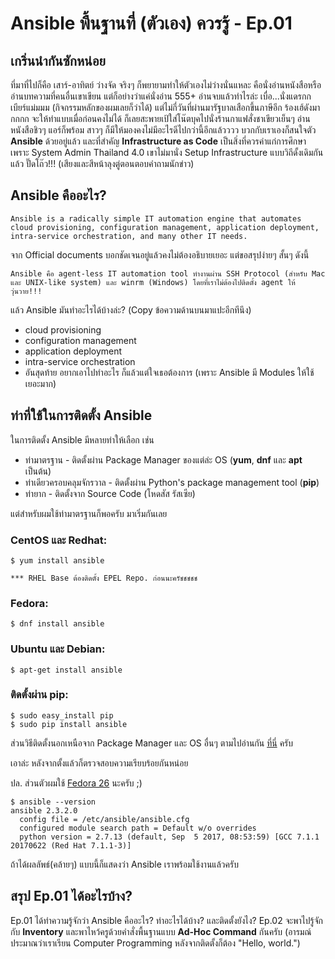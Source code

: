 # Ansible พื้นฐานที่ (ตัวเอง) ควรรู้ - Ep.01  

## เกริ่นนำกันซักหน่อย  
ที่มาที่ไปก็คือ เสาร์-อาทิตย์ ว่างจัด จริงๆ ก็พยายามทำให้ตัวเองไม่ว่างนั่นแหละ คือนั่งอ่านหนังสือหรืออ่านบทความที่คนอื่นเขาเขียน แต่ก็อย่างว่าแค่นั่งอ่าน 555+ อ่านจบแล้วทำไรล่ะ เบื่อ...นั่งแดรกกเบียร์แม่มมม (กิจกรรมหลักของผมเลยก็ว่าได้) แต่ไม่กี่วันที่ผ่านมารัฐบาลเสือกขึ้นภาษีอีก ร้องเฮ้ดังมากกกก จะให้ทำแบบเมื่อก่อนคงไม่ได้ ก็เลยสะพายเป้ใส่โน๊ตบุคไปนั่งร้านกาแฟสั่งชาเขียวเย็นๆ อ่านหนังสือชิวๆ แอร์ก็พร้อม สาวๆ ก็มีให้มองคงไม่มีอะไรดีไปกว่านี้อีกแล้วววว บวกกับเราเองก็สนใจตัว **Ansible** ด้วยอยู่แล้ว และที่สำคัญ **Infrastructure as Code** เป็นสิ่งที่ควรค่าแก่การศึกษา เพราะ System Admin Thailand 4.0 เขาไม่มานั่ง Setup Infrastructure แบบวิถีดั้งเดิมกันแล้ว ปั๊ดโถ๊ว!!! (เสียงและสีหน้าลุงตู่ตอนตอบคำถามนักข่าว)  

## Ansible คืออะไร?  
```
Ansible is a radically simple IT automation engine that automates cloud provisioning, configuration management, application deployment, intra-service orchestration, and many other IT needs.

```
จาก Official documents บอกชัดเจนอยู่แล้วคงไม่ต้องอธิบายเยอะ แต่ขอสรุปง่ายๆ สั้นๆ ดังนี้  

```
Ansible คือ agent-less IT automation tool ทำงานผ่าน SSH Protocol (สำหรับ Mac และ UNIX-like system) และ winrm (Windows) โดยที่เราไม่ต้องไปติดตั้ง agent ให้วุ่นวาย!!!  
```  

แล้ว Ansible มันทำอะไรได้บ้างล่ะ? (Copy ข้อความด้านบนมาแปะอีกทีนึง)  

* cloud provisioning  
* configuration management  
* application deployment  
* intra-service orchestration  
* อันสุดท้าย อยากเอาไปทำอะไร ก็แล้วแต่ใจเธอต้องการ (เพราะ Ansible มี Modules ให้ใช้เยอะมาก)  

## ท่าที่ใช้ในการติดตั้ง Ansible   
ในการติดตั้ง Ansible มีหลายท่าให้เลือก เช่น  
* ท่ามาตรฐาน - ติดตั้งผ่าน Package Manager ของแต่ล่ะ OS (**yum**, **dnf** และ **apt** เป็นต้น)
* ท่าเดียวครอบคลุมจักรวาล - ติดตั้งผ่าน Python's package management tool (**pip**)  
* ท่ายาก - ติดตั้งจาก Source Code (โหดสัส รัสเซีย)  

แต่สำหรับผมใช้ท่ามาตรฐานก็พอครับ มาเริ่มกันเลย  
 
### CentOS และ Redhat:  
```
$ yum install ansible
```  

`*** RHEL Base ต้องติดตั้ง EPEL Repo. ก่อนนะครัชชชชช`  

### Fedora:  
```
$ dnf install ansible
```  

### Ubuntu และ Debian:  
```
$ apt-get install ansible
```  

###  ติดตั้งผ่าน **pip**:  
```
$ sudo easy_install pip
$ sudo pip install ansible
```  

ส่วนวิธีติดตั้งนอกเหนือจาก Package Manager และ OS อื่นๆ ตามไปอ่านกัน [ที่นี่](http://docs.ansible.com/ansible/latest/intro_installation.html) ครับ  

เอาล่ะ หลังจากตั้งแล้วก็ตรวจสอบความเรียบร้อยกันหน่อย  

ปล. ส่วนตัวผมใช้ [Fedora 26](https://fedoraproject.org/) นะครับ ;)  

```
$ ansible --version
ansible 2.3.2.0
  config file = /etc/ansible/ansible.cfg
  configured module search path = Default w/o overrides
  python version = 2.7.13 (default, Sep  5 2017, 08:53:59) [GCC 7.1.1 20170622 (Red Hat 7.1.1-3)]
```  

ถ้าได้ผลลัพธ์(คล้ายๆ) แบบนี้ก็แสดงว่า Ansible เราพร้อมใช้งานแล้วครับ  

## สรุป Ep.01 ได้อะไรบ้าง?  
Ep.01 ได้ทำความรู้จักว่า Ansible คืออะไร? ทำอะไรได้บ้าง? และติดตั้งยังไง? Ep.02 จะพาไปรู้จักกับ **Inventory** และพาไหว้ครูด้วยคำสั่งพื้นฐานแบบ **Ad-Hoc Command** กันครับ (อารมณ์ประมาณว่าเราเรียน Computer Programming หลังจากติดตั้งก็ต้อง "Hello, world.")  

